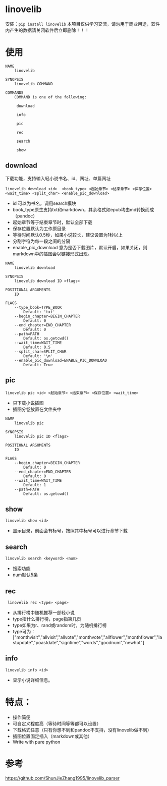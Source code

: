 # linovelib
安装：`pip install linovelib`
本项目仅供学习交流，请勿用于商业用途，软件内产生的数据请关闭软件后立即删除！！！
# 使用

```
NAME
    linovelib

SYNOPSIS
    linovelib COMMAND

COMMANDS
    COMMAND is one of the following:

     download

     info

     pic

     rec

     search

     show
```

## download
下载功能，支持输入轻小说书名、id、网址、单篇网址

```
linovelib download <id>  <book_type> <起始章节> <结束章节> <保存位置> <wait_time> <split_char> <enable_pic_download>
```
+ id 可以为书名，调用search模块
+ book_type原生支持txt和markdown，其余格式如epub均由md转换而成（pandoc）
+ 起始章节等于结束章节时，默认全部下载
+ 保存位置默认为工作原目录
+ 等待时间默认0.5秒，如果小说较长，建议设置为1秒以上
+ 分割字符为每一段之间的分隔
+ enable_pic_download 意为是否下载图片，默认开启，如果关闭，则markdown中的插图会以链接形式出现。

```
NAME
    linovelib download

SYNOPSIS
    linovelib download ID <flags>

POSITIONAL ARGUMENTS
    ID

FLAGS
    --type_book=TYPE_BOOK
        Default: 'txt'
    --begin_chapter=BEGIN_CHAPTER
        Default: 0
    --end_chapter=END_CHAPTER
        Default: 0
    --path=PATH
        Default: os.getcwd()
    --wait_time=WAIT_TIME
        Default: 0.5
    --split_char=SPLIT_CHAR
        Default: '\n'
    --enable_pic_download=ENABLE_PIC_DOWNLOAD
        Default: True
```
## pic

```
linovelib pic <id> <起始章节> <结束章节> <保存位置> <wait_time>
```
+ 只下载小说插图
+ 插图分卷放置在文件夹中

```
NAME
    linovelib pic

SYNOPSIS
    linovelib pic ID <flags>

POSITIONAL ARGUMENTS
    ID

FLAGS
    --begin_chapter=BEGIN_CHAPTER
        Default: 0
    --end_chapter=END_CHAPTER
        Default: 0
    --wait_time=WAIT_TIME
        Default: 1
    --path=PATH
        Default: os.getcwd()
```
## show

```
linovelib show <id>
```
+ 显示目录，前面会有标号，按照其中标号可以进行章节下载
## search

```
linovelib search <keyword> <num>
```
+ 搜索功能
+ num默认5条
## rec

```
 linovelib rec <type> <page>
```
+ 从排行榜中随机推荐一部轻小说
+ type指什么排行榜，page指第几页
+ type如果为r、rand或random时，为随机排行榜
+ type可为：["monthvisit","allvisit","allvote","monthvote","allflower","monthflower","lastupdate","poastdate","signtime","words","goodnum","newhot"]
## info
```
linovelib info <id>
```
+ 显示小说详细信息。
# 特点：
+ 操作简便
+ 可自定义程度高（等待时间等等都可以设置）
+ 下载格式任意（只有你想不到和pandoc不支持，没有linovelib做不到）
+ 插图位置固定插入（markdown或其他）
+ Write with pure python
# 参考
https://github.com/ShunJieZhang1995/linovelib_parser
